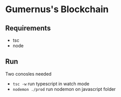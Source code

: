 # Gumernus's Blockchain
## Requirements
- tsc
- node
## Run
Two conosles needed
- `tsc -w` run typescript in watch mode
- `nodemon ./prod` run nodemon on javascript folder
